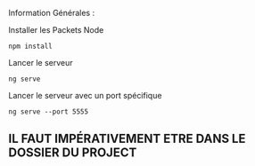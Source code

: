 Information Générales :

Installer les Packets Node
```
npm install
```

Lancer le serveur
```
ng serve
```

Lancer le serveur avec un port spécifique
```
ng serve --port 5555
```


## IL FAUT IMPÉRATIVEMENT ETRE DANS LE DOSSIER DU PROJECT
